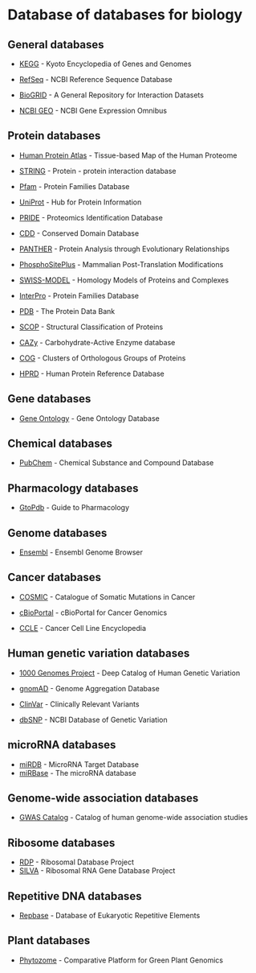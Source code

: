 # Database of databases for biology

## General databases
- [KEGG](https://www.genome.jp/kegg/) - Kyoto Encyclopedia of Genes and Genomes
- [RefSeq](http://www.ncbi.nlm.nih.gov/RefSeq) - NCBI Reference Sequence Database

- [BioGRID](https://thebiogrid.org/) - A General Repository for Interaction Datasets
- [NCBI GEO](https://www.ncbi.nlm.nih.gov/geo) - NCBI Gene Expression Omnibus

## Protein databases
- [Human Protein Atlas](https://www.proteinatlas.org/) - Tissue-based Map of the Human Proteome
- [STRING](http://string-db.org) - Protein - protein interaction database
- [Pfam](https://pfam.xfam.org/) - Protein Families Database
- [UniProt](http://www.uniprot.org/) - Hub for Protein Information
- [PRIDE](https://www.ebi.ac.uk/pride/archive) - Proteomics Identification Database
- [CDD](https://www.ncbi.nlm.nih.gov/Structure/cdd/cdd.shtml) - Conserved Domain Database
- [PANTHER](http://pantherdb.org) - Protein Analysis through Evolutionary Relationships
- [PhosphoSitePlus](http://www.phosphosite.org/) - Mammalian Post-Translation Modifications
- [SWISS-MODEL](https://swissmodel.expasy.org/) - Homology Models of Proteins and Complexes
- [InterPro](http://www.ebi.ac.uk/interpro/) - Protein Families Database

- [PDB](https://www.rcsb.org/) - The Protein Data Bank
- [SCOP](http://scop.mrc-lmb.cam.ac.uk/) - Structural Classification of Proteins
- [CAZy](http://www.cazy.org/) - Carbohydrate-Active Enzyme database 
- [COG](http://www.ncbi.nlm.nih.gov/COG) - Clusters of Orthologous Groups of Proteins
- [HPRD](http://www.hprd.org/) - Human Protein Reference Database

## Gene databases
- [Gene Ontology](http://geneontology.org/) - Gene Ontology Database

## Chemical databases
- [PubChem](https://pubchem.ncbi.nlm.nih.gov) - Chemical Substance and Compound Database

## Pharmacology databases
- [GtoPdb](http://www.guidetopharmacology.org) - Guide to Pharmacology

## Genome databases
- [Ensembl](http://www.ensembl.org/) - Ensembl Genome Browser


## Cancer databases
- [COSMIC](https://cancer.sanger.ac.uk/cosmic) - Catalogue of Somatic Mutations in Cancer

- [cBioPortal](http://cbioportal.org) - cBioPortal for Cancer Genomics
- [CCLE](https://portals.broadinstitute.org/ccle) - Cancer Cell Line Encyclopedia

## Human genetic variation databases
- [1000 Genomes Project](https://www.internationalgenome.org/) - Deep Catalog of Human Genetic Variation
- [gnomAD](https://gnomad.broadinstitute.org/) - Genome Aggregation Database
- [ClinVar](https://www.ncbi.nlm.nih.gov/clinvar) - Clinically Relevant Variants

- [dbSNP](https://www.ncbi.nlm.nih.gov/SNP) - NCBI Database of Genetic Variation

## microRNA databases
- [miRDB](http://mirdb.org/) - MicroRNA Target Database
- [miRBase](http://www.mirbase.org/) - The microRNA database


## Genome-wide association databases
- [GWAS Catalog](https://www.ebi.ac.uk/gwas/) - Catalog of human genome-wide association studies



## Ribosome databases
- [RDP](https://rdp.cme.msu.edu/) - Ribosomal Database Project
- [SILVA](https://www.arb-silva.de) - Ribosomal RNA Gene Database Project



## Repetitive DNA databases
- [Repbase](https://www.girinst.org/repbase/) - Database of Eukaryotic Repetitive Elements

## Plant databases
- [Phytozome](https://phytozome.jgi.doe.gov/pz/portal.html) - Comparative Platform for Green Plant Genomics
